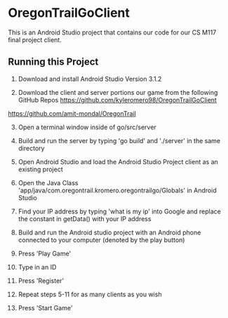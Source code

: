 # OregonTrailGoClient

This is an Android Studio project that contains our code for our CS M117 final project client.

## Running this Project

1) Download and install Android Studio Version 3.1.2

2) Download the client and server portions our game from the following GitHub Repos
https://github.com/kyleromero98/OregonTrailGoClient

https://github.com/amit-mondal/OregonTrail

3) Open a terminal window inside of go/src/server

4) Build and run the server by typing 'go build' and './server' in the same directory

5) Open Android Studio and load the Android Studio Project client as an existing project

6) Open the Java Class 'app/java/com.oregontrail.kromero.oregontrailgo/Globals' in Android Studio

7) Find your IP address by typing 'what is my ip' into Google and replace the constant in getData() with your IP address

8) Build and run the Android studio project with an Android phone connected to your computer (denoted by the play button)

9) Press 'Play Game'

10) Type in an ID

11) Press 'Register'

12) Repeat steps 5-11 for as many clients as you wish

12) Press 'Start Game'
